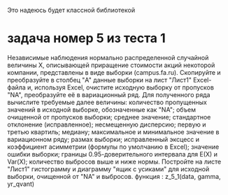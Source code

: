 Это надеюсь будет классной библиотекой
# задача номер 5 из теста 1 
Независимые наблюдения нормально распределенной случайной величины X, описывающей
приращение стоимости акций некоторой компании, представлены в виде выборки (campus.fa.ru).
Скопируйте и преобразуйте в столбец "A" данные выборки на лист "Лист1" Excel-файла и,
используя Excel, очистите исходную выборку от пропусков "NA", преобразуйте её в
вариационный ряд. Для полученного ряда вычислите требуемые далее величины: количество
пропущенных значений в исходной выборке, обозначенные как "NA"; объем очищенной от
пропусков выборки; среднее значение; стандартное отклонение (исправленное); несмещенную
дисперсию; первую и третью квартиль; медиану; максимальное и минимальное значение в
вариационном ряду; размах выборки; исправленный эксцесс и коэффициент асимметрии
(формулы по умолчанию в Excel); значение ошибки выборки; границы 0.95-доверительного
интервала для E(X) и Var(X); количество выбросов выше и ниже нормы. Постройте на листе
"Лист1" гистограмму и диаграмму "ящик с усиками" для исходной выборки, очищенной от "NA"
и выбросов.
функция :
z_5_1(data, gamma, yr_qvant)
